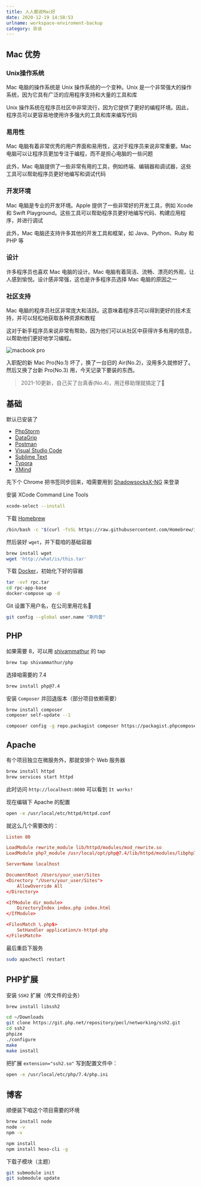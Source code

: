 ```yaml
---
title: 人人都说Mac好
date: 2020-12-19 14:58:53
urlname: workspace-enviroment-backup
category: 杂谈
---
```


## Mac 优势

### Unix操作系统

Mac 电脑的操作系统是 Unix 操作系统的一个变种。Unix 是一个非常强大的操作系统，因为它具有广泛的应用程序支持和大量的工具和库

Unix 操作系统在程序员社区中非常流行，因为它提供了更好的编程环境。因此，程序员可以更容易地使用许多强大的工具和库来编写代码

<!-- more -->

### 易用性

Mac 电脑有着非常优秀的用户界面和易用性，这对于程序员来说非常重要。Mac 电脑可以让程序员更加专注于编程，而不是担心电脑的一些问题

此外，Mac 电脑提供了一些非常有用的工具，例如终端、编辑器和调试器，这些工具可以帮助程序员更好地编写和调试代码

### 开发环境

Mac 电脑是专业的开发环境。Apple 提供了一些非常好的开发工具，例如 Xcode 和 Swift Playground。这些工具可以帮助程序员更好地编写代码、构建应用程序，并进行调试

此外，Mac 电脑还支持许多其他的开发工具和框架，如 Java、Python、Ruby 和 PHP 等

### 设计

许多程序员也喜欢 Mac 电脑的设计。Mac 电脑有着简洁、流畅、漂亮的外观，让人感到愉悦。设计感非常强，这也是许多程序员选择 Mac 电脑的原因之一

### 社区支持

Mac 电脑的程序员社区非常庞大和活跃。这意味着程序员可以得到更好的技术支持，并可以轻松地获取各种资源和教程

这对于新手程序员来说非常有帮助，因为他们可以从社区中获得许多有用的信息，以帮助他们更好地学习编程。

![macbook pro](https://i.imgtg.com/2022/08/24/K3BXY.png)

入职配的新 Mac Pro(No.1) 坏了，换了一台旧的 Air(No.2)，没用多久就修好了。然后又换了台新 Pro(No.3) 用，今天记录下要装的东西。

> 2021-10更新，自己买了台真香(No.4)，用迁移助理就搞定了🥶

## 基础

默认已安装了

- [PhpStorm](https://www.jetbrains.com/phpstorm/download/)
- [DataGrip](https://www.jetbrains.com/datagrip/download/)
- [Postman](https://www.postman.com/downloads/)
- [Visual Studio Code](https://code.visualstudio.com/)
- [Sublime Text](https://www.sublimetext.com/)
- [Typora](https://typora.io/)
- [XMind](https://www.xmind.cn/)

先下个 Chrome 把书签同步回来，咱需要用到 [ShadowsocksX-NG](https://github.com/shadowsocks/ShadowsocksX-NG) 来登录

安装 XCode Command Line Tools

```bash
xcode-select --install
```

下载 [Homebrew](https://brew.sh/)

```bash
/bin/bash -c "$(curl -fsSL https://raw.githubusercontent.com/Homebrew/install/HEAD/install.sh)"
```

然后装好 `wget`，并下载咱的基础容器

```bash
brew install wget
wget 'http://what/is/this.tar'
```

下载 [Docker](https://www.docker.com/products/docker-desktop)，初始化下好的容器

```bash
tar -xvf rpc.tar
cd rpc-app-base
docker-compose up -d
```

Git 设置下用户名，在公司里用花名🤣

```bash
git config --global user.name "斯内普"
```

## PHP

如果需要 8，可以用 [shivammathur](https://github.com/shivammathur/homebrew-php) 的 tap

```bash
brew tap shivammathur/php
```

选择咱需要的 7.4

```bash
brew install php@7.4
```

安装 `Composer` 并回退版本（部分项目依赖需要）

```bash
brew install composer
composer self-update --1

composer config -g repo.packagist composer https://packagist.phpcomposer.com
```

## Apache

有个项目独立在微服务外，那就安排个 Web 服务器

```bash
brew install httpd
brew services start httpd
```

此时访问 `http://localhost:8080` 可以看到 `It works!`

现在编辑下 Apache 的配置

```bash
open -e /usr/local/etc/httpd/httpd.conf
```

就这么几个需要改的：

```conf
Listen 80

LoadModule rewrite_module lib/httpd/modules/mod_rewrite.so
LoadModule php7_module /usr/local/opt/php@7.4/lib/httpd/modules/libphp7.so

ServerName localhost

DocumentRoot /Users/your_user/Sites
<Directory "/Users/your_user/Sites">
    AllowOverride All
</Directory>

<IfModule dir_module>
    DirectoryIndex index.php index.html
</IfModule>

<FilesMatch \.php$>
    SetHandler application/x-httpd-php
</FilesMatch>
```

最后重启下服务

```bash
sudo apachectl restart
```

## PHP扩展

安装 `SSH2` 扩展（传文件的业务）

```bash
brew install libssh2

cd ~/Downloads
git clone https://git.php.net/repository/pecl/networking/ssh2.git
cd ssh2
phpize
./configure
make
make install
```

把扩展 `extension="ssh2.so"` 写到配置文件中：

```bash
open -e /usr/local/etc/php/7.4/php.ini
```

## 博客

顺便装下咱这个项目需要的环境

```bash
brew install node
node -v
npm -v

npm install
npm install hexo-cli -g
```

下载子模块（主题）

```bash
git submodule init
git submodule update
```
